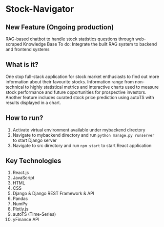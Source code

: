 # Stock-Navigator

## New Feature (Ongoing production)
RAG-based chatbot to handle stock statistics questions through web-scraped Knowledge Base
To do: Integrate the built RAG system to backend and frontend systems

## What is it?
One stop full-stack application for stock market enthusiasts to find out more information about their favourite stocks. Information range from non-technical to highly statistical metrics and interactive charts used to measure stock performance and future opportunities for prospective investors. Another feature includes curated stock price prediction using autoTS with results displayed in a chart.

## How to run?
1. Activate virtual environment available under mybackend directory
2. Navigate to mybackend directory and run `python manage.py runserver` to start Django server
3. Navigate to src directory and run `npm start` to start React application

## Key Technologies
1. React.js
2. JavaScript
3. HTML
4. CSS
5. Django & Django REST Framework & API
6. Pandas
7. NumPy
8. Plotly.js
9. autoTS (Time-Series)
10. yFinance API
